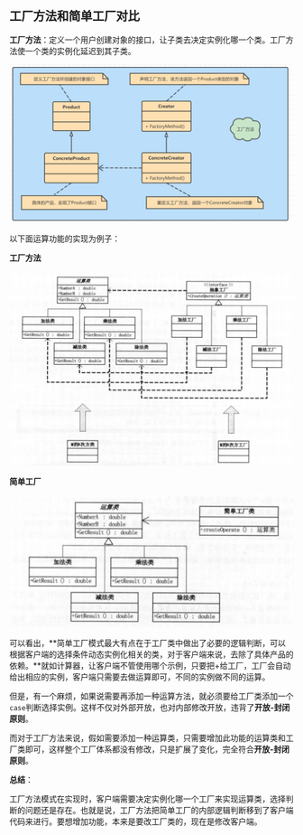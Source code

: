 ## 工厂方法和简单工厂对比

**工厂方法**：定义一个用户创建对象的接口，让子类去决定实例化哪一个类。工厂方法使一个类的实例化延迟到其子类。

![image-20210912213513906](https://raw.githubusercontent.com/Floweryu/typora-img/main/img/20210912213515.png)

以下面运算功能的实现为例子：

**工厂方法**

![image-20210912213943284](https://raw.githubusercontent.com/Floweryu/typora-img/main/img/20210912213945.png)

**简单工厂**

![image-20210912214050041](https://raw.githubusercontent.com/Floweryu/typora-img/main/img/20210912214051.png)

可以看出，**简单工厂模式最大有点在于工厂类中做出了必要的逻辑判断，可以根据客户端的选择条件动态实例化相关的类，对于客户端来说，去除了具体产品的依赖。**就如计算器，让客户端不管使用哪个示例，只要把+给工厂，工厂会自动给出相应的实例，客户端只需要去做运算即可，不同的实例做不同的运算。

但是，有一个麻烦，如果说需要再添加一种运算方法，就必须要给工厂类添加一个`case`判断选择实例。这样不仅对外部开放，也对内部修改开放，违背了**开放-封闭原则**。

而对于工厂方法来说，假如需要添加一种运算类，只需要增加此功能的运算类和工厂类即可，这样整个工厂体系都没有修改，只是扩展了变化，完全符合**开放-封闭原则**。

**总结**：

工厂方法模式在实现时，客户端需要决定实例化哪一个工厂来实现运算类，选择判断的问题还是存在。也就是说，工厂方法把简单工厂的内部逻辑判断移到了客户端代码来进行。要想增加功能，本来是要改工厂类的，现在是修改客户端。